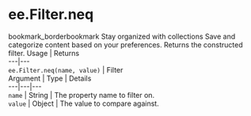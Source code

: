  
#  ee.Filter.neq
bookmark_borderbookmark Stay organized with collections  Save and categorize content based on your preferences. 
Returns the constructed filter.
Usage | Returns  
---|---  
`ee.Filter.neq(name, value)` | Filter  
Argument | Type | Details  
---|---|---  
`name` | String | The property name to filter on.  
`value` | Object | The value to compare against.  
